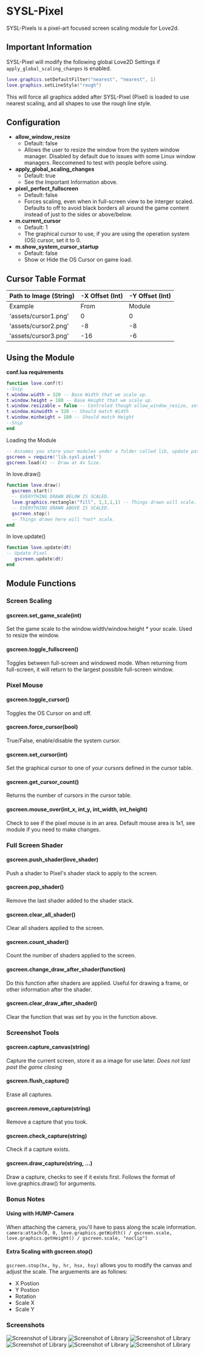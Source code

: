 # SYSL-Pixel
SYSL-Pixels is a pixel-art focused screen scaling module for Love2d.

## Important Information
SYSL-Pixel will modify the following global Love2D Settings if ```apply_global_scaling_changes``` is enabled. 
```Lua
love.graphics.setDefaultFilter("nearest", "nearest", 1)
love.graphics.setLineStyle("rough")
```
This will force all graphics added after SYSL-Pixel (Pixel) is loaded to use nearest scaling, and all shapes to use the rough line style.

## Configuration
* **allow_window_resize**
	* Default: false
	* Allows the user to resize the window from the system window manager. Disabled by default due to issues with some Linux window managers. Reccomened to test with people before using.
* **apply_global_scaling_changes**
	* Default: true
	* See the Important Information above.
* **pixel_perfect_fullscreen**
	*  Default: false
	* Forces scaling, even when in full-screen view to be interger scaled. Defaults to off to avoid black borders all around the game content instead of just to the sides or above/below.
* **m.current_cursor**
	*  Default: 1
	*  The graphical cursor to use, if you are using the operation system (OS) cursor, set it to 0.
* **m.show_system_cursor_startup**
	* Default: false 
	* Show or Hide the OS Cursor on game load.

## Cursor Table Format
Path to Image (String) | -X Offset (Int) | -Y Offset (Int)
-|-|-
Example|From|Module
'assets/cursor1.png' | 0 | 0
'assets/cursor2.png' | -8 | -8
'assets/cursor3.png' | -16 | -6

## Using the Module
**conf.lua requirements**
```lua
function love.conf(t)
--Snip
t.window.width = 320 -- Base Width that we scale up.
t.window.height = 180 -- Base Height that we scale up.
t.window.resizable = false -- Controled though allow_window_resize, set false in conf.
t.window.minwidth = 320 -- Should match Width
t.window.minheight = 180 -- Should match Height
--Snip
end
```

Loading the Module
```lua
-- Assumes you store your modules under a folder called lib, update path as required.
gscreen = require('lib.sysl.pixel')
gscreen.load(4) -- Draw at 4x Size.
```

In love.draw()
```lua
function love.draw()
  gscreen.start()
  -- EVERYTHING DRAWN BELOW IS SCALED.
  love.graphics.rectangle("fill", 1,1,1,1) -- Things drawn will scale.
  -- EVERYTHING DRAWN ABOVE IS SCALED.
  gscreen.stop()
  -- Things drawn here will *not* scale.
end
```

In love.update()
```lua
function love.update(dt)
-- Update Pixel
   gscreen.update(dt)
end
```

## Module Functions

### Screen Scaling

#### gscreen.set_game_scale(int)
Set the game scale to the window.width/window.height * your scale. Used to resize the window.

#### gscreen.toggle_fullscreen()
Toggles between full-screen and windowed mode. When returning from full-screen, it will return to the largest possible full-screen window.

### Pixel Mouse

#### gscreen.toggle_cursor()
Toggles the OS Cursor on and off.

#### gscreen.force_cursor(bool)
True/False, enable/disable the system cursor.

#### gscreen.set_cursor(int)
Set the graphical cursor to one of your cursors defined in the cursor table. 

#### gscreen.get_cursor_count()
Returns the number of cursors in the cursor table.

#### gscreen.mouse_over(int_x, int_y, int_width, int_height)
Check to see if the pixel mouse is in an area. Default mouse area is 1x1, see module if you need to make changes.

### Full Screen Shader

#### gscreen.push_shader(love_shader)
Push a shader to Pixel's shader stack to apply to the screen.

#### gscreen.pop_shader()
Remove the last shader added to the shader stack.

#### gscreen.clear_all_shader()
Clear all shaders applied to the screen.

#### gscreen.count_shader()
Count the number of shaders applied to the screen.

#### gscreen.change_draw_after_shader(function)
Do this function after shaders are applied. Useful for drawing a frame, or other information after the shader.

#### gscreen.clear_draw_after_shader()
Clear the function that was set by you in the function above.

### Screenshot Tools

#### gscreen.capture_canvas(string)
Capture the current screen, store it as a image for use later. *Does not last past the game closing*

#### gscreen.flush_capture()
Erase all captures.

#### gscreen.remove_capture(string)
Remove a capture that you took.

#### gscreen.check_capture(string)
Check if a capture exists.

#### gscreen.draw_capture(string, ...)
Draw a capture, checks to see if it exists first. Follows the format of love.graphics.draw() for arguments. 


### Bonus Notes
#### Using with HUMP-Camera
When attaching the camera, you'll have to pass along the scale information.
```camera:attach(0, 0, love.graphics.getWidth() / gscreen.scale, love.graphics.getHeight() / gscreen.scale, "noclip")```
#### Extra Scaling with gscreen.stop()
```gscreen.stop(hx, hy, hr, hsx, hsy)``` allows you to modify the canvas and adjust the scale. The arguements are as follows:
* X Postion
* Y Postion
* Rotation
* Scale X
* Scale Y

### Screenshots 
![Screenshot of Library](/screenshot/i1.png?raw=true)
![Screenshot of Library](/screenshot/i2.png?raw=true)
![Screenshot of Library](/screenshot/i3.png?raw=true)
![Screenshot of Library](/screenshot/i4.png?raw=true)
![Screenshot of Library](/screenshot/i5.png?raw=true)
![Screenshot of Library](/screenshot/i6.png?raw=true)



